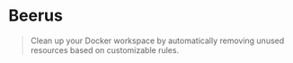 # Beerus

> Clean up your Docker workspace by automatically removing unused resources based on customizable rules.
